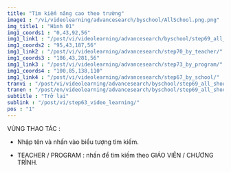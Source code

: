 ```yaml
---
title: "Tìm kiếm nâng cao theo trường"
image1 : "/vi/videolearning/advancesearch/byschool/AllSchool.png.png"
img_title1 : "Hình 01"
img1_coords1 : "0,43,92,56"
img1_link1 : "/post/vi/videolearning/advancesearch/byschool/step69_all_shool/"
img1_coords2 : "95,43,187,56"
img1_link2 : "/post/vi/videolearning/advancesearch/step70_by_teacher/"
img1_coords3 : "186,43,281,56"
img1_link3 : "/post/vi/videolearning/advancesearch/step73_by_program/"
img1_coords4 : "100,85,138,110"
img1_link4 : "/post/vi/videolearning/advancesearch/step67_by_school/"
tranvi : "/post/vi/videolearning/advancesearch/byschool/step69_all_shool/"
tranen : "/post/en/videolearning/advancesearch/byschool/step69_all_shool/"
subtitle : "Trở lại"
sublink : "/post/vi/step63_video_learning/"
pos : "1"
---
```

VÙNG THAO TÁC :

- Nhập tên và nhấn vào biểu tượng tìm kiếm.

- TEACHER / PROGRAM : nhấn để tìm kiếm theo GIÁO VIÊN / CHƯƠNG TRÌNH.
